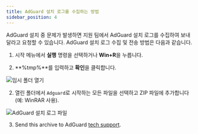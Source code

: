 ```yaml
---
title: AdGuard 설치 로그를 수집하는 방법
sidebar_position: 4
---
```


AdGuard 설치 중 문제가 발생하면 지원 팀에서 AdGuard 설치 로그를 수집하여 보내달라고 요청할 수 있습니다. AdGuard 설치 로그 수집 및 전송 방법은 다음과 같습니다.

1. 시작 메뉴에서 **실행** 명령을 선택하거나 **Win+R**을 누릅니다.

2. **%tmp%**를 입력하고 **확인**을 클릭합니다.

![임시 폴더 열기](https://cdn.adguard.com/content/kb/ad_blocker/windows/solving-problems/install-logs-1.png)

2. 열린 폴더에서 `Adguard`로 시작하는 모든 파일을 선택하고 ZIP 파일에 추가합니다 (예: WinRAR 사용).

![AdGuard 설치 로그 파일](https://cdn.adguard.com/content/kb/ad_blocker/windows/solving-problems/install-logs-2.png)

3. Send this archive to AdGuard [tech support](/support/contact).